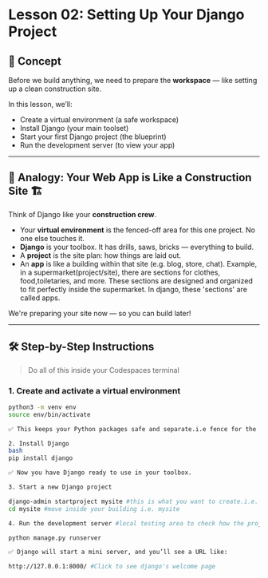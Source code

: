 # Lesson 02: Setting Up Your Django Project

## 🚀 Concept

Before we build anything, we need to prepare the **workspace** — like setting up a clean construction site.

In this lesson, we’ll:
- Create a virtual environment (a safe workspace)
- Install Django (your main toolset)
- Start your first Django project (the blueprint)
- Run the development server (to view your app)

---

## 🧱 Analogy: Your Web App is Like a Construction Site 🏗️

Think of Django like your **construction crew**.

- Your **virtual environment** is the fenced-off area for this one project. No one else touches it.
- **Django** is your toolbox. It has drills, saws, bricks — everything to build.
- A **project** is the site plan: how things are laid out.
- An **app** is like a building within that site (e.g. blog, store, chat). 
Example, in a supermarket(project/site), there are sections for clothes, food,toiletaries, and more. These sections are designed and organized to fit perfectly inside the supermarket. In django, these 'sections' are called apps.

We're preparing your site now — so you can build later!

---

## 🛠️ Step-by-Step Instructions

> Do all of this inside your Codespaces terminal

### 1. Create and activate a virtual environment

```bash
python3 -m venv env
source env/bin/activate

✅ This keeps your Python packages safe and separate.i.e fence for the project.

2. Install Django
bash
pip install django

✅ Now you have Django ready to use in your toolbox.

3. Start a new Django project

django-admin startproject mysite #this is what you want to create.i.e. the supermarket building called mysite
cd mysite #move inside your building i.e. mysite

4. Run the development server #local testing area to check how the project is going, if everything is working properly

python manage.py runserver

✅ Django will start a mini server, and you’ll see a URL like:

http://127.0.0.1:8000/ #Click to see django's welcome page









